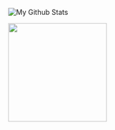 ![My Github Stats](https://github-readme-stats.vercel.app/api?username=ravichandran-blog&show_icons=true)

<img src="https://images.credly.com/size/680x680/images/77e80202-83a5-4519-ac58-aba7f4351df6/Community_Contributor_Badge.png" width="200">
